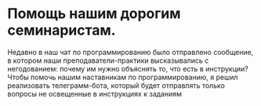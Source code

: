 # Помощь нашим дорогим семинаристам.

Недавно в наш чат по программированию было отправлено сообщение, в котором наши преподаватели-практики высказывались с негодованием: почему им нужно объяснять то, что есть в инструкции? Чтобы помочь нашим наставникам по программированию, я решил реализовать телеграмм-бота, который будет отправлять только вопросы не освещенные в инструкциях к заданиям
